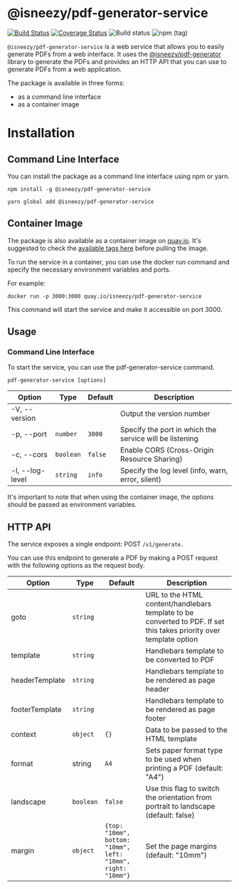 # @isneezy/pdf-generator-service

[![Build Status](https://img.shields.io/github/actions/workflow/status/isneezy/pdf-generator-service/ci.yml?branch=next&logo=github)](https://github.com/isneezy/pdf-generator-service/tree/next)
[![Coverage Status](https://coveralls.io/repos/github/isneezy/pdf-generator-service/badge.svg?branch=next)](https://coveralls.io/github/isneezy/pdf-generator-service?branch=next)
![Build status](https://img.shields.io/github/actions/workflow/status/isneezy/pdf-generator-service/container-image.yml?branch=next&label=docker%20build&logo=docker)
![npm (tag)](https://img.shields.io/npm/v/@isneezy/pdf-generator/next?logo=npm)

`@isneezy/pdf-generator-service` is a web service that allows you to easily generate PDFs from a web interface.
It uses the [@isneezy/pdf-generator](../service/README.md) library to generate the PDFs and provides an HTTP API that
you can use to generate PDFs from a web application.

The package is available in three forms:

- as a command line interface
- as a container image

# Installation
## Command Line Interface
You can install the package as a command line interface using npm or yarn.

```shell
npm install -g @isneezy/pdf-generator-service
```

```shell
yarn global add @isneezy/pdf-generator-service
```

## Container Image

The package is also available as a container image on 
[quay.io](https://quay.io/repository/isneezy/pdf-generator-service).
It's suggested to check the [available tags here](https://quay.io/repository/isneezy/pdf-generator-service?tab=tags)
before pulling the image.

To run the service in a container, you can use the docker run command and specify the necessary environment variables
and ports.

For example:

```shell
docker run -p 3000:3000 quay.io/isneezy/pdf-generator-service
```

This command will start the service and make it accessible on port 3000.

## Usage
### Command Line Interface

To start the service, you can use the pdf-generator-service command.

```shell
pdf-generator-service [options]
```

| Option          | Type      | Default | Description                                             |
|-----------------|-----------|---------|---------------------------------------------------------|
| -V, --version   |           |         | Output the version number                               |
| -p, --port      | `number`  | `3000`  | Specify the port in which the service will be listening |
| -c, --cors      | `boolean` | `false` | Enable CORS (Cross-Origin Resource Sharing)             |
| -l, --log-level | `string`  | `info`  | Specify the log level (info, warn, error, silent)       |

It's important to note that when using the container image, the options should be passed as environment variables.

## HTTP API

The service exposes a single endpoint: POST `/v1/generate.`

You can use this endpoint to generate a PDF by making a POST request with the following options as the request body.

| Option         | Type       | Default                                                                | 	Description                                                                                                         |
|----------------|------------|------------------------------------------------------------------------|----------------------------------------------------------------------------------------------------------------------|
| goto           | 	`string`  |                                                                        | 	URL to the HTML content/handlebars template to be converted to PDF. If set this takes priority over template option |
| template       | 	`string`  |                                                                        | 	Handlebars template to be converted to PDF                                                                          |
| headerTemplate | 	`string`  |                                                                        | 	Handlebars template to be rendered as page header                                                                   |
| footerTemplate | 	`string`  |                                                                        | 	Handlebars template to be rendered as page footer                                                                   |
| context        | 	`object`  | `{}`                                                                   | 	Data to be passed to the HTML template                                                                              |
| format	        | string     | `A4`                                                                   | 	Sets paper format type to be used when printing a PDF (default: "A4")                                               |
| landscape      | 	`boolean` | `false`                                                                | 	Use this flag to switch the orientation from portrait to landscape (default: false)                                 |
| margin         | 	`object`  | <code>{top: "10mm", bottom: "10mm", left: "10mm", right: "10mm"}<code> | 	Set the page margins (default: "10mm")                                                                              |
